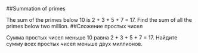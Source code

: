 ##Summation of primes

The sum of the primes below 10 is 2 + 3 + 5 + 7 = 17.
Find the sum of all the primes below two million.
##Сложение простых чисел

Сумма простых чисел меньше 10 равна 2 + 3 + 5 + 7 = 17.
Найдите сумму всех простых чисел меньше двух миллионов.
